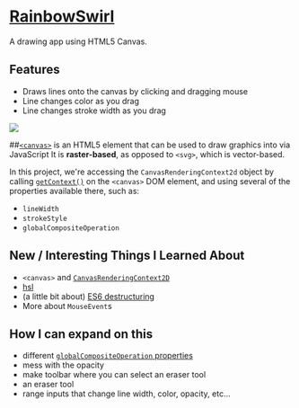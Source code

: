 # [RainbowSwirl](http://travis.bingo/rainbowSwirl/)
A drawing app using HTML5 Canvas.

## Features
* Draws lines onto the canvas by clicking and dragging mouse
* Line changes color as you drag
* Line changes stroke width as you drag

[![](http://i.imgur.com/VeTG5zZ.png)](http://travis.bingo/rainbowSwirl/)

##[`<canvas>`](https://developer.mozilla.org/en-US/docs/Web/API/Canvas_API)
is an HTML5 element that can be used to draw graphics into via JavaScript
It is **raster-based**, as opposed to `<svg>`, which is vector-based.

In this project, we're accessing the `CanvasRenderingContext2d` object by calling [`getContext()`](https://developer.mozilla.org/en-US/docs/Web/API/HTMLCanvasElement/getContext) on the `<canvas>` DOM element, and using several of the properties available there, such as:

* `lineWidth`
* `strokeStyle`
* `globalCompositeOperation`

## New / Interesting Things I Learned About
* `<canvas>` and [`CanvasRenderingContext2D`](https://developer.mozilla.org/en-US/docs/Web/API/CanvasRenderingContext2D)
* [hsl](http://mothereffinghsl.com/)
* (a little bit about) [ES6 destructuring](https://developer.mozilla.org/en-US/docs/Web/JavaScript/Reference/Operators/Destructuring_assignment)
* More about `MouseEvent`s

## How I can expand on this
* different [`globalCompositeOperation` properties](https://developer.mozilla.org/en-US/docs/Web/API/CanvasRenderingContext2D/globalCompositeOperation)
* mess with the opacity
* make toolbar where you can select an eraser tool
* an eraser tool
* range inputs that change line width, color, opacity, etc...
